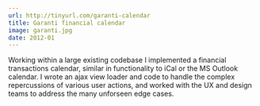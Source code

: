 ```yaml
---
url: http://tinyurl.com/garanti-calendar
title: Garanti financial calendar
image: garanti.jpg
date: 2012-01
---
```

Working within a large existing codebase I implemented a financial transactions calendar, similar in functionality to iCal or the MS Outlook calendar. I wrote an ajax view loader and code to handle the complex repercussions of various user actions, and worked with the UX and design teams to address the many unforseen edge cases.